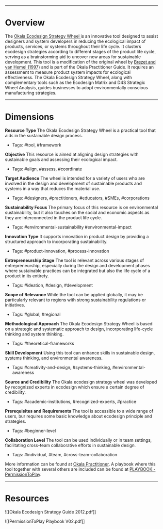 ___
# Overview
The [Okala Ecodesign Strategy Wheel ](http://www.okala.net/Okala%20Ecodesign%20Strategy%20Guide%202012.pdf) is an innovative tool designed to assist designers and system developers in reducing the ecological impact of products, services, or systems throughout their life cycle. It clusters ecodesign strategies according to different stages of the product life cycle, serving as a brainstorming aid to uncover new areas for sustainable development. This tool is a modification of the original wheel by [Brezet and van Hemel (1997)](https://www.researchgate.net/publication/258630081_Application_of_ecodesign_strategies_amongst_Australian_industrial_design_consultancies/figures?lo=1) and is part of the Okala Practitioner Guide. It requires an assessment to measure product system impacts for ecological effectiveness. The Okala Ecodesign Strategy Wheel, along with complementary tools such as the Ecodesign Matrix and D4S Strategic Wheel Analysis, guides businesses to adopt environmentally conscious manufacturing strategies.

___
# Dimensions

**Resource Type**
The Okala Ecodesign Strategy Wheel is a practical tool that aids in the sustainable design process.
- Tags: #tool, #framework

**Objective**
This resource is aimed at aligning design strategies with sustainable goals and assessing their ecological impact.
- Tags: #align, #assess, #coordinate

**Target Audience**
The wheel is intended for a variety of users who are involved in the design and development of sustainable products and systems in a way that reduces the material use.
- Tags: #designers, #practitioners, #educators, #SMEs, #corporations

**Sustainability Focus**
The primary focus of this resource is on environmental sustainability, but it also touches on the social and economic aspects as they are interconnected in the product life cycle.
- Tags: #environmental-sustainability #environmental-impact

**Innovation Type**
It supports innovation in product design by providing a structured approach to incorporating sustainability.
- Tags: #product-innovation, #process-innovation

**Entrepreneurship Stage**
The tool is relevant across various stages of entrepreneurship, especially during the design and development phases where sustainable practices can be integrated but also the life cycle of a product in its entirety.
- Tags: #ideation, #design, #development

**Scope of Relevance**
While the tool can be applied globally, it may be particularly relevant to regions with strong sustainability regulations or initiatives.
- Tags: #global, #regional

**Methodological Approach**
The Okala Ecodesign Strategy Wheel is based on a strategic and systematic approach to design, incorporating life-cycle thinking and system thinking.
- Tags: #theoretical-frameworks

**Skill Development**
Using this tool can enhance skills in sustainable design, systems thinking, and environmental awareness.
- Tags: #creativity-and-design, #systems-thinking, #environmental-awareness

**Source and Credibility**
The Okala ecodesign strategy wheel was developed by recognized experts in ecodesign which ensure a certain degree of credibility.
- Tags: #academic-institutions, #recognized-experts, #practice 

**Prerequisites and Requirements**
The tool is accessible to a wide range of users, bur requires some basic knowledge about ecodesign principle and strategies.
- Tags: #beginner-level

**Collaboration Level**
The tool can be used individually or in team settings, facilitating cross-team collaborative efforts in sustainable design.
- Tags: #individual, #team, #cross-team-collaboration

More information can be found at [Okala Practitioner](http://www.okala.net/downloadapp.html).
A playbook where this tool together with several others are included can be found at [PLAYBOOK - PermissionToPlay](https://www.permissiontoplay.co/playbook/).

___
# Resources

![[Okala Ecodesign Strategy Guide 2012.pdf]]

![[PermissionToPlay Playbook V02.pdf]]
